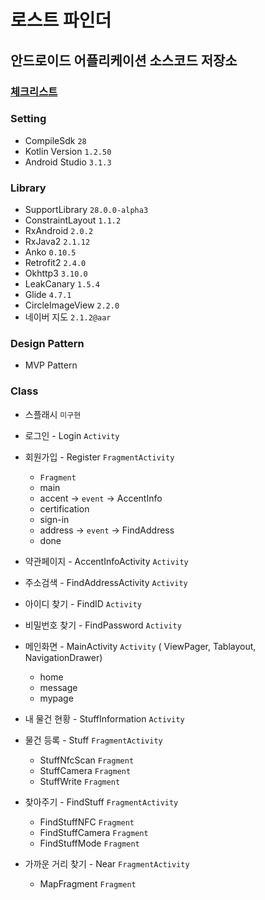 # 로스트 파인더

## 안드로이드 어플리케이션 소스코드 저장소

### [체크리스트](https://github.com/SoBsch/LOSTFINDER/blob/master/documents/checklist.md)


### Setting

* CompileSdk `28`
* Kotlin Version `1.2.50`
* Android Studio `3.1.3`



### Library

* SupportLibrary `28.0.0-alpha3`
* ConstraintLayout `1.1.2`
* RxAndroid `2.0.2`
* RxJava2 `2.1.12`
* Anko `0.10.5`
* Retrofit2 `2.4.0`
* Okhttp3 `3.10.0`
* LeakCanary `1.5.4`
* Glide `4.7.1`
* CircleImageView `2.2.0`
* 네이버 지도 `2.1.2@aar`

### Design Pattern

* MVP Pattern


### Class

* 스플래시 `미구현`

* 로그인 - Login `Activity`
* 회원가입 - Register `FragmentActivity`
  * `Fragment`
  * main 
  * accent -> `event` -> AccentInfo
  * certification
  * sign-in 
  * address -> `event` -> FindAddress
  * done
  
* 약관페이지 - AccentInfoActivity `Activity`

* 주소검색 - FindAddressActivity `Activity`

* 아이디 찾기 - FindID `Activity`

* 비밀번호 찾기 - FindPassword `Activity`
  
* 메인화면 - MainActivity `Activity` ( ViewPager, Tablayout, NavigationDrawer)
  * home 
  * message
  * mypage
  
* 내 물건 현황 - StuffInformation `Activity`

* 물건 등록 - Stuff `FragmentActivity`
  * StuffNfcScan `Fragment`
  * StuffCamera `Fragment`
  * StuffWrite `Fragment`
  
* 찾아주기 - FindStuff `FragmentActivity`
  * FindStuffNFC `Fragment`
  * FindStuffCamera `Fragment`
  * FindStuffMode `Fragment`

* 가까운 거리 찾기 - Near `FragmentActivity`
  * MapFragment `Fragment`
  
